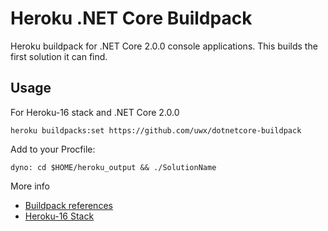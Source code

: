 # Heroku .NET Core Buildpack

Heroku buildpack for .NET Core 2.0.0 console applications. This builds the first solution it can find.

## Usage

For Heroku-16 stack and .NET Core 2.0.0

```
heroku buildpacks:set https://github.com/uwx/dotnetcore-buildpack
```

Add to your Procfile:
```
dyno: cd $HOME/heroku_output && ./SolutionName
```

More info

- [Buildpack references](https://devcenter.heroku.com/articles/buildpacks#buildpack-references)
- [Heroku-16 Stack](https://devcenter.heroku.com/articles/heroku-16-stack)
